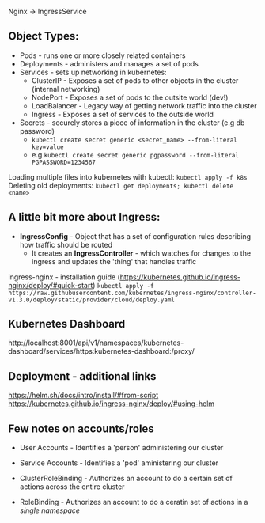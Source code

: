 Nginx -> IngressService

## Object Types:

- Pods - runs one or more closely related containers
- Deployments - administers and manages a set of pods
- Services - sets up networking in kubernetes:
  - ClusterIP - Exposes a set of pods to other objects in the cluster (internal networking)
  - NodePort - Exposes a set of pods to the outsite world (dev!)
  - LoadBalancer - Legacy way of getting network traffic into the cluster
  - Ingress - Exposes a set of services to the outside world
- Secrets - securely stores a piece of information in the cluster (e.g db password)
  - `kubectl create secret generic <secret_name> --from-literal key=value`
  - e.g `kubectl create secret generic pgpassword --from-literal PGPASSWORD=1234567`

Loading multiple files into kubernetes with kubectl: `kubectl apply -f k8s`
Deleting old deployments: `kubectl get deployments; kubectl delete <name>`

## A little bit more about **Ingress**:

- **IngressConfig** - Object that has a set of configuration rules describing how traffic should be routed
  - It creates an **IngressController** - which watches for changes to the ingress and updates the 'thing' that handles traffic

ingress-nginx - installation guide (https://kubernetes.github.io/ingress-nginx/deploy/#quick-start)
`kubectl apply -f https://raw.githubusercontent.com/kubernetes/ingress-nginx/controller-v1.3.0/deploy/static/provider/cloud/deploy.yaml`

## Kubernetes Dashboard

http://localhost:8001/api/v1/namespaces/kubernetes-dashboard/services/https:kubernetes-dashboard:/proxy/

## Deployment - additional links

https://helm.sh/docs/intro/install/#from-script
https://kubernetes.github.io/ingress-nginx/deploy/#using-helm

## Few notes on accounts/roles

- User Accounts - Identifies a 'person' administering our cluster
- Service Accounts - Identifies a 'pod' aministering our cluster

- ClusterRoleBinding - Authorizes an account to do a certain set of actions across the entire cluster
- RoleBinding - Authorizes an account to do a ceratin set of actions in a _single namespace_
